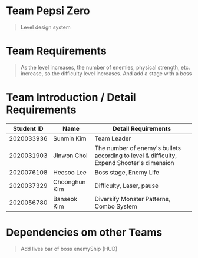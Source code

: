 # Team Pepsi Zero

> Level design system



# Team Requirements

> As the level increases, the number of enemies, physical strength, etc. increase, so the difficulty level increases. And add a stage with a boss

# Team Introduction / Detail Requirements

| Student ID  | Name          | Detail Requirements                                                                       |
|-------------|---------------|-------------------------------------------------------------------------------------------|
| 2020033936  | Sunmin Kim    | Team Leader                                                                               |
| 2020031903  | Jinwon Choi   | The number of enemy's bullets according to level & difficulty, Expend Shooter's dimension |
| 2020076108  | Heesoo Lee    | Boss stage, Enemy Life                                                                    |
| 2020037329  | Choonghun Kim | Difficulty, Laser, pause                                                                  |
| 2020056780  | Banseok Kim   | Diversify Monster Patterns, Combo System                                                  |


# Dependencies om other Teams
> Add lives bar of boss enemyShip (HUD)
